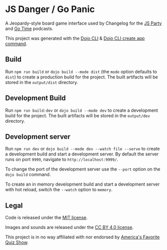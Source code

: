 # JS Danger / Go Panic

A Jeopardy-style board game interface used by Changelog for the [JS Party](https://changelog.com/jsparty) and [Go Time](https://changelog.com/gotime) podcasts.

This project was generated with the [Dojo CLI](https://github.com/dojo/cli) & [Dojo CLI create app command](https://github.com/dojo/cli-create-app).

## Build

Run `npm run build` or `dojo build --mode dist` (the `mode` option defaults to `dist`) to create a production build for the project. The built artifacts will be stored in the `output/dist` directory.

## Development Build

Run `npm run build:dev` or `dojo build --mode dev` to create a development build for the project. The built artifacts will be stored in the `output/dev` directory.

## Development server

Run `npm run dev` or `dojo build --mode dev --watch file --serve` to create a development build and start a development server. By default the server runs on port `9999`, navigate to `http://localhost:9999/`.

To change the port of the development server use the `--port` option on the `dojo build` command.

To create an in memory development build and start a development server with hot reload, switch the `--watch` option to `memory`.

## Legal

Code is released under the [MIT license](/LICENSE).

Images and sounds are released under the [CC BY 4.0 license](https://creativecommons.org/licenses/by/4.0/).

This project is in no way affiliated with nor endorsed by [America's Favorite Quiz Show](https://www.jeopardy.com).
